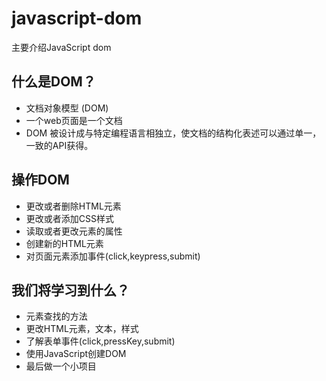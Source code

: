 # javascript-dom
主要介绍JavaScript dom

## 什么是DOM？
- 文档对象模型 (DOM) 
- 一个web页面是一个文档
- DOM 被设计成与特定编程语言相独立，使文档的结构化表述可以通过单一，一致的API获得。


## 操作DOM
- 更改或者删除HTML元素
- 更改或者添加CSS样式
- 读取或者更改元素的属性
- 创建新的HTML元素
- 对页面元素添加事件(click,keypress,submit)


## 我们将学习到什么？
- 元素查找的方法
- 更改HTML元素，文本，样式
- 了解表单事件(click,pressKey,submit)
- 使用JavaScript创建DOM
- 最后做一个小项目
